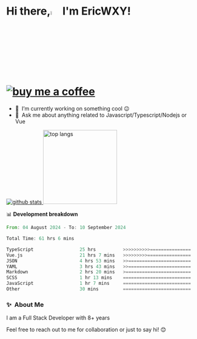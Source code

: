 # Hi there,<a href="https://ericwxy.github.io/"><img src="https://media.giphy.com/media/hvRJCLFzcasrR4ia7z/giphy.gif" width="5%"></a>  I'm EricWXY! <a href="https://afdian.com/a/ericwxy" title="buy me a coffee" ><img src="https://img.shields.io/badge/buy%20me%20a%20coffee-grey?style=for-the-badge&logo=buymeacoffee" alt="buy me a coffee"></a> 

- 🔭 &nbsp;I’m currently working on something cool :wink:
- 💬 &nbsp;Ask me about anything related to Javascript/Typescript/Nodejs or Vue


<a href="https://github.com/EricWXY"><img src="https://github-readme-stats.vercel.app/api?username=EricWXY" alt="github stats"> <img src="https://github-readme-stats.vercel.app/api/top-langs/?username=ericwxy&hide_border=true" alt="top langs" style="height:195px;"></a>


📊 **Development breakdown**

<!--START_SECTION:waka-->

```rust
From: 04 August 2024 - To: 10 September 2024

Total Time: 61 hrs 6 mins

TypeScript                 25 hrs          >>>>>>>>>>===============   40.57 %
Vue.js                     21 hrs 7 mins   >>>>>>>>>================   34.27 %
JSON                       4 hrs 53 mins   >>=======================   07.94 %
YAML                       3 hrs 43 mins   >>=======================   06.05 %
Markdown                   2 hrs 20 mins   >========================   03.79 %
SCSS                       1 hr 13 mins    =========================   01.99 %
JavaScript                 1 hr 7 mins     =========================   01.81 %
Other                      30 mins         =========================   00.82 %
```

<!--END_SECTION:waka-->


### ✨&nbsp; About Me

I am a Full Stack Developer with 8+ years

Feel free to reach out to me for collaboration or just to say hi! 😊

